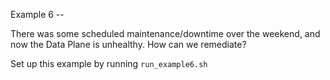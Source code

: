 Example 6 -- 

There was some scheduled maintenance/downtime over the weekend, and now the Data Plane is unhealthy. How can we remediate?

Set up this example by running `run_example6.sh`
